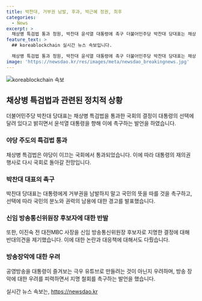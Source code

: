 ```yaml
---
title: 박찬대, 거부권 남발, 후과, 박근혜 정권, 최후
categories:
  - News
excerpt: >
  채상병 특검법 통과 청원, 박찬대 윤석열 대통령에 촉구 더불어민주당 박찬대 당대표는 채상병 특검법의 통과를 촉구하며, 대통령이 국민의 뜻에 따라야 한다고 밝혔다. 민의힘은 거부권 행사를 건의할 예정이며, 신임 방송통신위원장 후보자에 대한 우려를 표명했다. 국민의 안전과 정의를 위한 결정임을 강조하며, 공영방송을 방송장악으로 이어갈 의도에 강력히 반대하고 있다.
feature_text: >
  ## koreablockchain 실시간 뉴스 속보입니다.

  채상병 특검법 통과 청원, 박찬대 윤석열 대통령에 촉구 더불어민주당 박찬대 당대표는 채상병 특검법의 통과를 촉구하며, 대통령이 국민의 뜻에 따라야 한다고 밝혔다. 민의힘은 거부권 행사를 건의할 예정이며, 신임 방송통신위원장 후보자에 대한 우려를 표명했다. 국민의 안전과 정의를 위한 결정임을 강조하며, 공영방송을 방송장악으로 이어갈 의도에 강력히 반대하고 있다.
image: 'https://newsdao.kr/res/images/meta/newsdao_breakingnews.jpg'
---
```


<p><img src="https://newsdao.kr/res/images/meta/newsdao_breakingnews.jpg" alt="koreablockchain 속보" /></p>

<h2 data-ke-size="size26">채상병 특검법과 관련된 정치적 상황</h2>

<p data-ke-size="size16">더불어민주당 박찬대 당대표는 채상병 특검법을 통과한 국회의 결정이 대통령의 선택에 달려 있다고 밝히면서 윤석열 대통령을 향해 이에 촉구하는 발언을 하였습니다. </p>

<h3>야당 주도의 특검법 통과</h3>

<p data-ke-size="size16">채상병 특검법은 야당이 이끄는 국회에서 통과되었습니다. 이에 따라 대통령의 재의권 행사로 다시 국회로 돌아갈 전망입니다.</p>

<h3>박찬대 대표의 촉구</h3>

<p data-ke-size="size16">박찬대 당대표는 대통령에게 거부권을 남발하지 말고 국민의 뜻을 따를 것을 촉구하고, 선택에 따라 국민의 분노와 권력의 남용에 대한 경고를 발표했습니다. </p>

<h3>신임 방송통신위원장 후보자에 대한 반발</h3>

<p data-ke-size="size16">또한, 이진숙 전 대전MBC 사장을 신임 방송통신위원장 후보자로 지명한 결정에 대해 반대의견을 제기했습니다. 이에 대한 논란과 대응책에 대해서도 다뤘습니다.</p>

<h3>방송장악에 대한 우려</h3>

<p data-ke-size="size16">공영방송을 대통령이 즐겨보는 극우 유튜브로 만들려는 것이 아닌지 우려하며, 방송 장악에 대한 우려를 피력하면서 지명 철회를 촉구하는 발언을 했습니다. </p>
실시간 뉴스 속보는, <a href="https://newsdao.kr" rel="dofollow">https://newsdao.kr</a>


